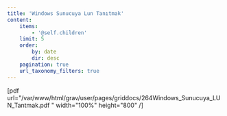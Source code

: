 ```yaml
---
title: 'Windows Sunucuya Lun Tanıtmak'
content:
    items:
        - '@self.children'
    limit: 5
    order:
        by: date
        dir: desc
    pagination: true
    url_taxonomy_filters: true
---
```


[pdf url="/var/www/html/grav/user/pages/griddocs/264Windows_Sunucuya_LUN_Tantmak.pdf " width="100%" height="800" /]